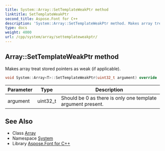 ```yaml
---
title: System::Array::SetTemplateWeakPtr method
linktitle: SetTemplateWeakPtr
second_title: Aspose.Font for C++
description: 'System::Array::SetTemplateWeakPtr method. Makes array treat stored pointers as weak (if applicable) in C++.'
type: docs
weight: 4000
url: /cpp/system/array/settemplateweakptr/
---
```

## Array::SetTemplateWeakPtr method


Makes array treat stored pointers as weak (if applicable).

```cpp
void System::Array<T>::SetTemplateWeakPtr(uint32_t argument) override
```


| Parameter | Type | Description |
| --- | --- | --- |
| argument | uint32_t | Should be 0 as there is only one template argument present. |

## See Also

* Class [Array](../)
* Namespace [System](../../)
* Library [Aspose.Font for C++](../../../)
